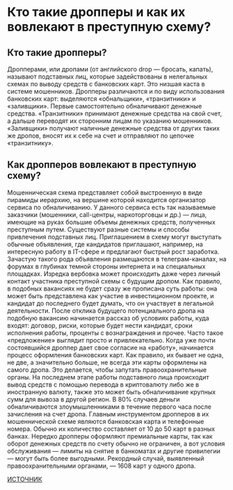 # Кто такие дропперы и как их вовлекают в преступную схему?
## Кто такие дропперы?
Дропперами, или дропами (от английского drop — бросать, капать), называют подставных лиц, которые задействованы в нелегальных схемах по выводу средств с банковских карт. Это низшая каста в системе мошенников.
Дропперы различаются и по виду использования банковских карт: выделяются «обнальщики», «транзитники» и «заливщики». Первые самостоятельно обналичивают денежные средства. «Транзитники» принимают денежные средства на свой счет, а дальше переводят их сторонним лицам по указанию мошенников. «Заливщики» получают наличные денежные средства от других таких же дропов, вносят их к себе на счет и отправляют по цепочке «транзитнику».

## Как дропперов вовлекают в преступную схему?
Мошенническая схема представляет собой выстроенную в виде пирамиды иерархию, на вершине которой находится организатор сервиса по обналичиванию. У данного сервиса есть так называемые заказчики (мошенники, call-центры, наркоторговцы и др.) — лица, имеющие на руках большие объемы денежных средств, полученных преступным путем. 
Существуют разные системы и способы привлечения подставных лиц. Приглашением в схему могут выступать обычные объявления, где кандидатов приглашают, например, на интересную работу в IT-сфере и предлагают быстрый рост заработка. Зачастую такого рода объявления размещаются в телеграм-каналах, на форумах в глубинах темной стороны интернета и на специальных площадках. Изредка вербовка может происходить даже через личный контакт участника преступной схемы с будущим дропом.
Как правило, в подобных вакансиях не будет сразу же прописана суть работы: она может быть представлена как участие в инвестиционном проекте, и кандидат до последнего будет думать, что он участвует в легальной деятельности.
После отклика будущего потенциального дропа на подобную вакансию начинается рассказ об условиях работы, куда входят: договор, риски, которые будет нести кандидат, сроки исполнения работы, проценты с вознаграждения и прочее. Часто такое «предложение» выглядит просто и привлекательно.
Когда уже почти состоявшийся дроппер дает свое согласие на «работу», начинается процесс оформления банковских карт. Как правило, их бывает не одна, не две, а значительно больше, не всегда эти карты оформлены на самого дропа. Это делается, чтобы запутать правоохранительные органы. На последнем этапе работы подставного лица происходит вывод средств с помощью перевода в криптовалюту либо же в иностранную валюту, также это может быть обналичивание крупных сумм для вывоза в другой регион. В 80% случаев деньги обналичиваются злоумышленниками в течение первого часа после зачисления на счет дропа.
Главным инструментом дропперов в их мошеннической схеме являются банковская карта и телефонные номера. Обычно их количество составляет от 10 до 50 карт в разных банках. Нередко дропперы оформляют премиальные карты, так как оборот денежных средств по счету обычно не ограничен, а вот условия обслуживания — лимиты на снятие в банкоматах и другие привилегии — могут быть более выгодными.
Рекордный случай, выявленный правоохранительными органами, — 1608 карт у одного дропа.

[ИСТОЧНИК](https://economics.hse.ru/ecjourn/news/847434104.html?ysclid=lytrlbj6g6166392173)